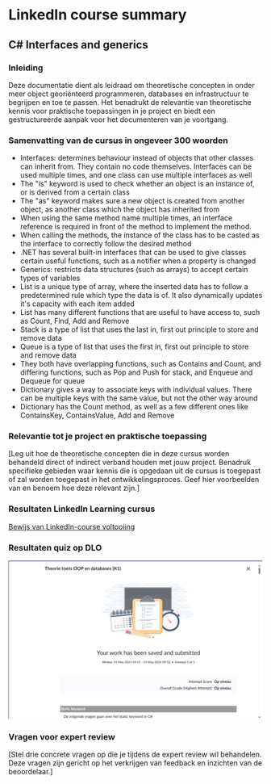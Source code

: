 # LinkedIn course summary

## C# Interfaces and generics

### Inleiding
Deze documentatie dient als leidraad om theoretische concepten in onder meer object georiënteerd programmeren, databases en infrastructuur te begrijpen en toe te passen. Het benadrukt de relevantie van theoretische kennis voor praktische toepassingen in je project en biedt een gestructureerde aanpak voor het documenteren van je voortgang.

### Samenvatting van de cursus in ongeveer 300 woorden
- Interfaces: determines behaviour instead of objects that other classes can inherit from. They contain no code themselves. Interfaces can be used multiple times, and one class can use multiple interfaces as well
- The "is" keyword is used to check whether an object is an instance of, or is derived from a certain class
- The "as" keyword makes sure a new object is created from another object, as another class which the object has inherited from
- When using the same method name multiple times, an interface reference is required in front of the method to implement the method.
- When calling the methods, the instance of the class has to be casted as the interface to correctly follow the desired method
- .NET has several built-in interfaces that can be used to give classes certain useful functions, such as a notifier when a property is changed
- Generics: restricts data structures (such as arrays) to accept certain types of variables
- List is a unique type of array, where the inserted data has to follow a predetermined rule which type the data is of. It also dynamically updates it's capacity with each item added
- List has many different functions that are useful to have access to, such as Count, Find, Add and Remove
- Stack is a type of list that uses the last in, first out principle to store and remove data
- Queue is a type of list that uses the first in, first out principle to store and remove data
- They both have overlapping functions, such as Contains and Count, and differing functions, such as Pop and Push for stack, and Enqueue and Dequeue for queue
- Dictionary gives a way to associate keys with individual values. There can be multiple keys with the same value, but not the other way around
- Dictionary has the Count method, as well as a few different ones like ContainsKey, ContainsValue, Add and Remove

### Relevantie tot je project en praktische toepassing
[Leg uit hoe de theoretische concepten die in deze cursus worden behandeld direct of indirect verband houden met jouw project. Benadruk specifieke gebieden waar kennis die is opgedaan uit de cursus is toegepast of zal worden toegepast in het ontwikkelingsproces. Geef hier voorbeelden van en benoem hoe deze relevant zijn.]

### Resultaten LinkedIn Learning cursus
[Bewijs van LinkedIn-course voltooiing](https://www.linkedin.com/learning/me/my-library/completed?u=2132228)

### Resultaten quiz op DLO
![Bewijs van DLO quiz over K1](../LinkedInSummaries/DLOQuizBlok4.png)

### Vragen voor expert review
[Stel drie concrete vragen op die je tijdens de expert review wil behandelen. Deze vragen zijn gericht op het verkrijgen van feedback en inzichten van de beoordelaar.]